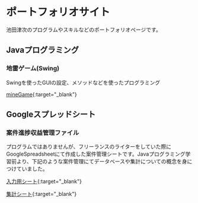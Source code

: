 # ポートフォリオサイト
池田津次のプログラムやスキルなどのポートフォリオページです。

## Javaプログラミング
### 地雷ゲーム(Swing)
Swingを使ったGUIの設定、メソッドなどを使ったプログラミング

[mineGame](https://github.com/ikeshin-asase/sampleJavaProgram_1_mineGame){:target="_blank"}

## Googleスプレッドシート
### 案件進捗収益管理ファイル
プログラムではありませんが、フリーランスのライターをしていた際にGoogleSpreadsheetにて作成した案件管理シートです。Javaプログラミング学習前より、下記のような案件管理にてデータベースや集計についての概念を身につけていました。

[入力用シート](https://docs.google.com/spreadsheets/d/1OFDwsDsVXjp3EHVvRtCJ_PUXj58K8XxfoiHuet1gNV4/edit#gid=734311351){:target="_blank"}

[集計シート](https://docs.google.com/spreadsheets/d/1gGWLlrRPpfXjuaHxVqTTn2Hvpl-byR4A8Amxpan1_Lg/edit#gid=2140596786){:target="_blank"}

